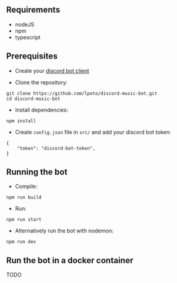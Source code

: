 ## Requirements

- nodeJS
- npm
- typescript

## Prerequisites

- Create your [discord bot client](CREATING_CLIENT.md)

- Clone the repository:

```
git clone https://github.com/lpoto/discord-music-bot.git
cd discord-music-bot
```

- Install dependencies:

```
npm install
```

- Create `config.json` file in `src/` and add your discord bot token:

```
{
    "token": "discord-bot-token",
}
```

## Running the bot


- Compile:

```
npm run build
```

- Run:

```
npm run start
```

- Alternatively run the bot with nodemon:

```
npm run dev
```


## Run the bot in a docker container

TODO
